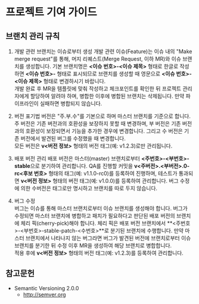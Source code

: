 # 프로젝트 기여 가이드
## 브랜치 관리 규칙
1. 개발 관련 브랜치는 이슈로부터 생성
    개발 관련 이슈(Feature)는 이슈 내의 "Make merge request"를 통해,
    머지 리퀘스트(Merge Request, 이하 MR)와 이슈 브랜치를 생성합니다.
    기본 브랜치명은 **<이슈 번호>-<이슈 제목>** 형태로 한글로 작성하면 **<이슈 번호>-** 형태로 표시되므로
    브랜치를 생성할 때 영문으로 **<이슈 번호>-<이슈 제목>** 형태로 변경하시기 바랍니다.  
    개발 완료 후 MR을 템플릿에 맞춰 작성하고 체크포인트를 확인한 뒤 프로젝트 관리자에게 할당하여 알려야 하며,
    병합한 이후에 병합된 브랜치는 삭제됩니다.
    만약 파이프라인이 실패하면 병합되지 않습니다.

1. 버전 표기법
    버전은 "주.부.수"를 기본으로 하며 마스터 브랜치를 기준으로 합니다.
    주 버전은 기존 버전과의 호환성을 보장하지 못할 때 변경하며,
    부 버전은 기존 버전과의 호환성이 보장되면서 기능을 추가한 경우에 변경합니다.
    그리고 수 버전은 기존 버전에서 발견된 버그를 수정했을 때 변경합니다.  
    모든 버전은 **v<버전 정보>** 형태의 버전 태그(예: v1.2.3)로만 관리됩니다.

1. 배포 버전 관리
    배포 버전은 마스터(master) 브랜치로부터 **<주번호>-<부번호>-stable**으로 분기하여 관리합니다.
    QA를 진행할 커밋을 **v<주버전>.<부버전>.0-rc<후보 번호>** 형태의 태그(예: v1.1.0-rc0)를 등록하여 진행하며,
    테스트가 통과되면 **v<버전 정보>** 형태의 버전 태그(예: v1.0.0)를 등록하여 관리합니다.
    버그 수정에 의한 수버전은 태그로만 명시하고 브랜치를 따로 두지 않습니다.

1. 버그 수정  
    버그는 이슈를 통해 마스터 브랜치로부터 이슈 브랜치를 생성해야 합니다.
    버그가 수정되면 마스터 브랜치에 병합하고 패치가 필요하다고 판단된 배포 버전의 브랜치에 체리 픽(cherry-pick)해야 합니다.
    체리 픽은 배포 버전 브랜치에서 **<주번호>-<부번호>-stable-patch-<수번호>**로 분기된 브랜치에 수행합니다.
    만약 마스터 브랜치에서 나타나지 않는 버그라면 버그가 발견된 버전에 브랜치로부터 이슈 브랜치를 분기한 뒤
    수정 이후 MR을 생성하여 해당 브랜치로 병합합니다.  
    적용 후에 **v<버전 정보>** 형태의 버전 태그(예: v1.2.3)를 등록하여 관리합니다.

## 참고문헌
- Semantic Versioning 2.0.0
  - http://semver.org
